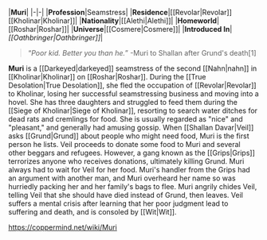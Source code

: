 |**Muri**|
|-|-|
|**Profession**|Seamstress|
|**Residence**|[[Revolar\|Revolar]] [[Kholinar\|Kholinar]]|
|**Nationality**|[[Alethi\|Alethi]]|
|**Homeworld**|[[Roshar\|Roshar]]|
|**Universe**|[[Cosmere\|Cosmere]]|
|**Introduced In**|*[[Oathbringer\|Oathbringer]]*|

>“*Poor kid. Better you than he.*”
\-Muri to Shallan after Grund's death[1]


**Muri** is a [[Darkeyed\|darkeyed]] seamstress of the second [[Nahn\|nahn]] in [[Kholinar\|Kholinar]] on [[Roshar\|Roshar]].
During the [[True Desolation\|True Desolation]], she fled the occupation of [[Revolar\|Revolar]] to Kholinar, losing her successful seamstressing business and moving into a hovel. She has three daughters and struggled to feed them during the [[Siege of Kholinar\|Siege of Kholinar]], resorting to search water ditches for dead rats and cremlings for food. She is usually regarded as "nice" and "pleasant," and generally had amusing gossip.
When [[Shallan Davar\|Veil]] asks [[Grund\|Grund]] about people who might need food, Muri is the first person he lists. Veil proceeds to donate some food to Muri and several other beggars and refugees. However, a gang known as the [[Grips\|Grips]] terrorizes anyone who receives donations, ultimately killing Grund. Muri always had to wait for Veil for her food. Muri's handler from the Grips had an argument with another man, and Muri overheard her name so was hurriedly packing her and her family's bags to flee. Muri angrily chides Veil, telling Veil that she should have died instead of Grund, then leaves.
Veil suffers a mental crisis after learning that her poor judgment lead to suffering and death, and is consoled by [[Wit\|Wit]].



https://coppermind.net/wiki/Muri
